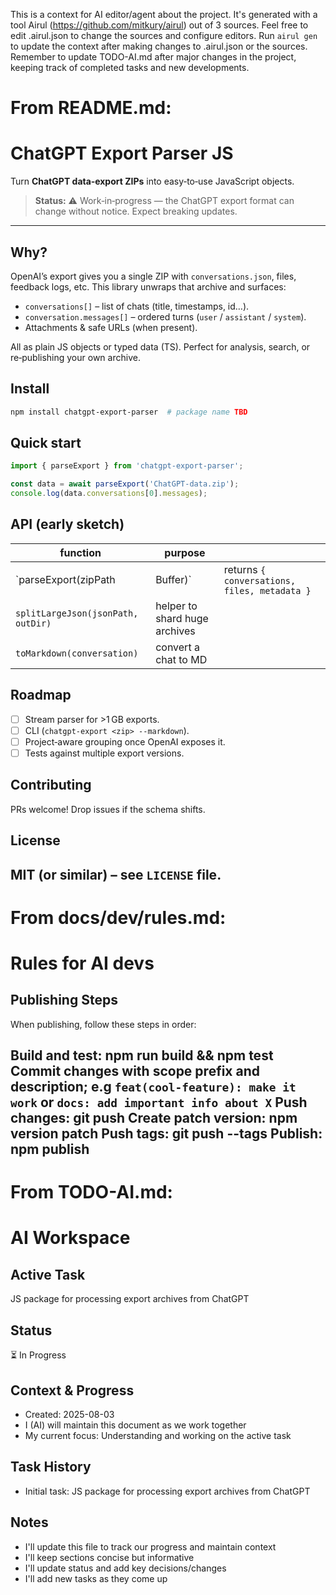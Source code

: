 This is a context for AI editor/agent about the project. It's generated with a tool Airul (https://github.com/mitkury/airul) out of 3 sources. Feel free to edit .airul.json to change the sources and configure editors. Run `airul gen` to update the context after making changes to .airul.json or the sources. Remember to update TODO-AI.md after major changes in the project, keeping track of completed tasks and new developments.

# From README.md:

# ChatGPT Export Parser JS

Turn **ChatGPT data‑export ZIPs** into easy‑to‑use JavaScript objects.

> **Status:** ⚠️ Work‑in‑progress — the ChatGPT export format can change without notice. Expect breaking updates.

---

## Why?

OpenAI’s export gives you a single ZIP with `conversations.json`, files, feedback logs, etc.  This library unwraps that archive and surfaces:

* `conversations[]` – list of chats (title, timestamps, id…).
* `conversation.messages[]` – ordered turns (`user` / `assistant` / `system`).
* Attachments & safe URLs (when present).

All as plain JS objects or typed data (TS).  Perfect for analysis, search, or re‑publishing your own archive.

## Install

```bash
npm install chatgpt-export-parser  # package name TBD
```

## Quick start

```js
import { parseExport } from 'chatgpt-export-parser';

const data = await parseExport('ChatGPT-data.zip');
console.log(data.conversations[0].messages);
```

## API (early sketch)

| function                           | purpose                       |                                              |
| ---------------------------------- | ----------------------------- | -------------------------------------------- |
| \`parseExport(zipPath              | Buffer)\`                     | returns `{ conversations, files, metadata }` |
| `splitLargeJson(jsonPath, outDir)` | helper to shard huge archives |                                              |
| `toMarkdown(conversation)`         | convert a chat to MD          |                                              |

## Roadmap

* [ ] Stream parser for >1 GB exports.
* [ ] CLI (`chatgpt-export <zip> --markdown`).
* [ ] Project‑aware grouping once OpenAI exposes it.
* [ ] Tests against multiple export versions.

## Contributing

PRs welcome!  Drop issues if the schema shifts.

## License

MIT (or similar) – see `LICENSE` file.
---

# From docs/dev/rules.md:

# Rules for AI devs

## Publishing Steps
When publishing, follow these steps in order:

Build and test: npm run build && npm test
Commit changes with scope prefix and description; e.g `feat(cool-feature): make it work` or `docs: add important info about X`
Push changes: git push
Create patch version: npm version patch
Push tags: git push --tags
Publish: npm publish
---

# From TODO-AI.md:

# AI Workspace

## Active Task
JS package for processing export archives from ChatGPT

## Status
⏳ In Progress

## Context & Progress
- Created: 2025-08-03
- I (AI) will maintain this document as we work together
- My current focus: Understanding and working on the active task

## Task History
- Initial task: JS package for processing export archives from ChatGPT

## Notes
- I'll update this file to track our progress and maintain context
- I'll keep sections concise but informative
- I'll update status and add key decisions/changes
- I'll add new tasks as they come up